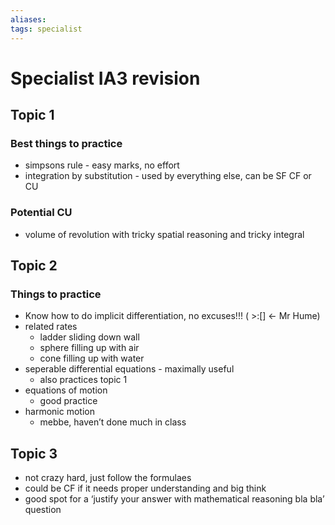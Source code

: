 ```yaml
---
aliases: 
tags: specialist
---
```

# Specialist IA3 revision

## Topic 1
### Best things to practice
- simpsons rule - easy marks, no effort
- integration by substitution - used by everything else, can be SF CF or CU
### Potential CU
- volume of revolution with tricky spatial reasoning and tricky integral

## Topic 2
### Things to practice
- Know how to do implicit differentiation, no excuses!!! ( >:[] ← Mr Hume)
- related rates
	- ladder sliding down wall
	- sphere filling up with air
	- cone filling up with water
- seperable differential equations - maximally useful
	- also practices topic 1
- equations of motion
	- good practice
- harmonic motion
	- mebbe, haven’t done much in class

## Topic 3
- not crazy hard, just follow the formulaes
- could be CF if it needs proper understanding and big think
- good spot for a ‘justify your answer with mathematical reasoning bla bla’ question